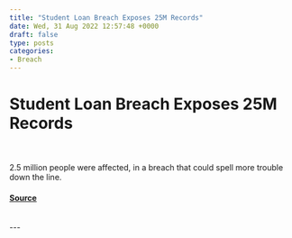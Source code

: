 ```yaml
---
title: "Student Loan Breach Exposes 25M Records"
date: Wed, 31 Aug 2022 12:57:48 +0000
draft: false
type: posts
categories: 
- Breach
---
```

# Student Loan Breach Exposes 25M Records

<br/>

<br/>
2.5 million people were affected, in a breach that could spell more trouble down the line.

#### [Source](https://threatpost.com/student-loan-breach-exposes-2-5m-records/180492/)

<br/>
---
